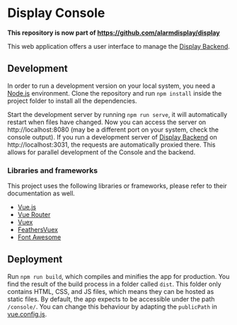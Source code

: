 # Display Console

**This repository is now part of https://github.com/alarmdisplay/display**

This web application offers a user interface to manage the [Display Backend](https://github.com/alarmdisplay/display-backend).

## Development
In order to run a development version on your local system, you need a [Node.js](https://nodejs.org/) environment.
Clone the repository and run `npm install` inside the project folder to install all the dependencies.

Start the development server by running `npm run serve`, it will automatically restart when files have changed.
Now you can access the server on http://localhost:8080 (may be a different port on your system, check the console output).
If you run a development server of [Display Backend](https://github.com/alarmdisplay/display-backend) on http://localhost:3031, the requests are automatically proxied there.
This allows for parallel development of the Console and the backend.

### Libraries and frameworks
This project uses the following libraries or frameworks, please refer to their documentation as well.
- [Vue.js](https://vuejs.org/)
- [Vue Router](https://router.vuejs.org/)
- [Vuex](https://vuex.vuejs.org/)
- [FeathersVuex](https://vuex.feathersjs.com/)
- [Font Awesome](https://fontawesome.com/)

## Deployment
Run `npm run build`, which compiles and minifies the app for production.
You find the result of the build process in a folder called `dist`.
This folder only contains HTML, CSS, and JS files, which means they can be hosted as static files.
By default, the app expects to be accessible under the path `/console/`.
You can change this behaviour by adapting the `publicPath` in [vue.config.js](vue.config.js).
